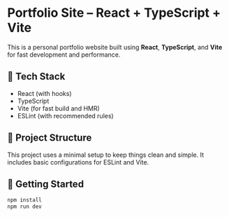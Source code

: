 # Portfolio Site – React + TypeScript + Vite

This is a personal portfolio website built using **React**, **TypeScript**, and **Vite** for fast development and performance.

## 🔧 Tech Stack

- React (with hooks)
- TypeScript
- Vite (for fast build and HMR)
- ESLint (with recommended rules)

## 📁 Project Structure

This project uses a minimal setup to keep things clean and simple. It includes basic configurations for ESLint and Vite.

## 🚀 Getting Started

```bash
npm install
npm run dev
